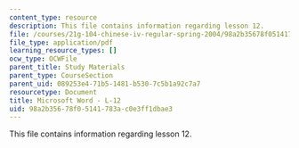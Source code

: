 ```yaml
---
content_type: resource
description: This file contains information regarding lesson 12.
file: /courses/21g-104-chinese-iv-regular-spring-2004/98a2b35678f05141783ac0e3ff1dbae3_MIT21G_104S04_L12.pdf
file_type: application/pdf
learning_resource_types: []
ocw_type: OCWFile
parent_title: Study Materials
parent_type: CourseSection
parent_uid: 089253e4-71b5-1481-b530-7c5b1a92c7a7
resourcetype: Document
title: Microsoft Word - L-12
uid: 98a2b356-78f0-5141-783a-c0e3ff1dbae3
---
```

This file contains information regarding lesson 12.

